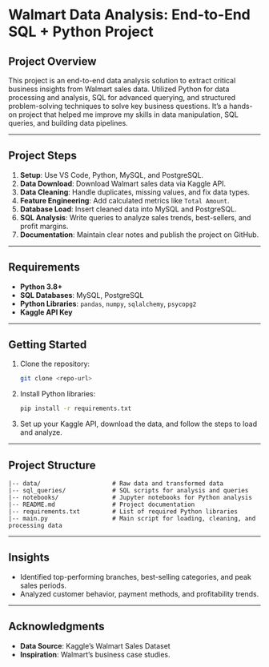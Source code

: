 # Walmart Data Analysis: End-to-End SQL + Python Project 

## Project Overview  
This project is an end-to-end data analysis solution to extract critical business insights from Walmart sales data. Utilized Python for data processing and analysis, SQL for advanced querying, and structured problem-solving techniques to solve key business questions. It’s a hands-on project that helped me improve my skills in data manipulation, SQL queries, and building data pipelines.

---

## Project Steps  
1. **Setup**: Use VS Code, Python, MySQL, and PostgreSQL.  
2. **Data Download**: Download Walmart sales data via Kaggle API.  
3. **Data Cleaning**: Handle duplicates, missing values, and fix data types.  
4. **Feature Engineering**: Add calculated metrics like `Total Amount`.  
5. **Database Load**: Insert cleaned data into MySQL and PostgreSQL.  
6. **SQL Analysis**: Write queries to analyze sales trends, best-sellers, and profit margins.  
7. **Documentation**: Maintain clear notes and publish the project on GitHub.  

---

## Requirements  
- **Python 3.8+**  
- **SQL Databases**: MySQL, PostgreSQL  
- **Python Libraries**: `pandas`, `numpy`, `sqlalchemy`, `psycopg2`  
- **Kaggle API Key**  

---

## Getting Started  
1. Clone the repository:  
   ```bash
   git clone <repo-url>
   ```  
2. Install Python libraries:  
   ```bash
   pip install -r requirements.txt
   ```  
3. Set up your Kaggle API, download the data, and follow the steps to load and analyze.  

---

## Project Structure  
```plaintext
|-- data/                    # Raw data and transformed data
|-- sql_queries/             # SQL scripts for analysis and queries
|-- notebooks/               # Jupyter notebooks for Python analysis
|-- README.md                # Project documentation
|-- requirements.txt         # List of required Python libraries
|-- main.py                  # Main script for loading, cleaning, and processing data
```

---

## Insights  
- Identified top-performing branches, best-selling categories, and peak sales periods.  
- Analyzed customer behavior, payment methods, and profitability trends.  

---

## Acknowledgments  
- **Data Source**: Kaggle’s Walmart Sales Dataset  
- **Inspiration**: Walmart’s business case studies.  
